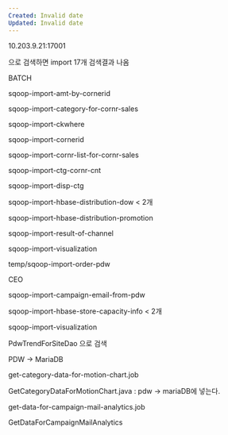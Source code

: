 ```yaml
---
Created: Invalid date
Updated: Invalid date
---
```

10.203.9.21:17001

으로 검색하면 import 17개 검색결과 나옴

BATCH

sqoop-import-amt-by-cornerid

sqoop-import-category-for-cornr-sales

sqoop-import-ckwhere

sqoop-import-cornerid

sqoop-import-cornr-list-for-cornr-sales

sqoop-import-ctg-cornr-cnt

sqoop-import-disp-ctg

sqoop-import-hbase-distribution-dow < 2개

sqoop-import-hbase-distribution-promotion

sqoop-import-result-of-channel

sqoop-import-visualization

temp/sqoop-import-order-pdw

CEO

sqoop-import-campaign-email-from-pdw

sqoop-import-hbase-store-capacity-info < 2개

sqoop-import-visualization

PdwTrendForSiteDao 으로 검색

PDW -> MariaDB

get-category-data-for-motion-chart.job

GetCategoryDataForMotionChart.java : pdw -> mariaDB에 넣는다.

get-data-for-campaign-mail-analytics.job

GetDataForCampaignMailAnalytics